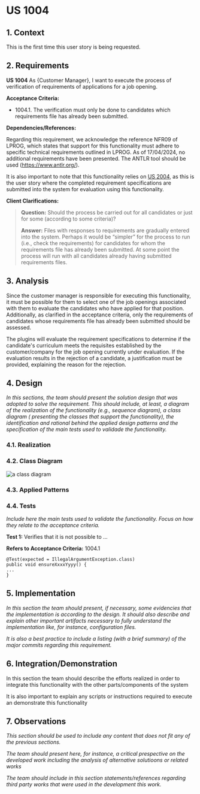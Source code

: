 # US 1004

## 1. Context

This is the first time this user story is being requested.

## 2. Requirements

**US 1004** As {Customer Manager}, I want to execute the process of verification of requirements of applications for a
job opening.

**Acceptance Criteria:**

- 1004.1. The verification must only be done to candidates which requirements file has already been submitted.

**Dependencies/References:**

Regarding this requirement, we acknowledge the reference NFR09 of LPROG, which states that support for this
functionality must adhere to specific technical requirements outlined in LPROG. As of 17/04/2024, no additional
requirements have been presented. The ANTLR tool should be used (https://www.antlr.org/).

It is also important to note that this functionality relies on [US 2004](../us_2004/readme.md), as this is the user
story where the completed
requirement specifications are submitted into the system for evaluation using this functionality.

**Client Clarifications:**

> **Question:** Should the process be carried out for all candidates or just for some (according to some criteria)?
>
> **Answer:** Files with responses to requirements are gradually entered into the system. Perhaps it would be “simpler”
> for the
> process to run (i.e., check the requirements) for candidates for whom the requirements file has already been
> submitted.
> At some point the process will run with all candidates already having submitted requirements files.

## 3. Analysis

Since the customer manager is responsible for executing this functionality, it must be possible for them to select one
of the job openings associated with them to evaluate the candidates who have applied for that position. Additionally, as
clarified in the acceptance criteria, only the requirements of candidates whose requirements file has already been
submitted should be assessed.

The plugins will evaluate the requirement specifications to determine if the candidate's curriculum meets the
requisites established by the customer/company for the job opening currently under evaluation. If the evaluation
results in the rejection of a candidate, a justification must be provided, explaining the reason for the rejection.

## 4. Design

*In this sections, the team should present the solution design that was adopted to solve the requirement. This should
include, at least, a diagram of the realization of the functionality (e.g., sequence diagram), a class diagram (
presenting the classes that support the functionality), the identification and rational behind the applied design
patterns and the specification of the main tests used to validade the functionality.*

### 4.1. Realization

### 4.2. Class Diagram

![a class diagram]()

### 4.3. Applied Patterns

### 4.4. Tests

*Include here the main tests used to validate the functionality. Focus on how they relate to the acceptance criteria.*

**Test 1:** Verifies that it is not possible to ...

**Refers to Acceptance Criteria:** 1004.1

````
@Test(expected = IllegalArgumentException.class)
public void ensureXxxxYyyy() {
...
}
````

## 5. Implementation

*In this section the team should present, if necessary, some evidencies that the implementation is according to the
design. It should also describe and explain other important artifacts necessary to fully understand the implementation
like, for instance, configuration files.*

*It is also a best practice to include a listing (with a brief summary) of the major commits regarding this
requirement.*

## 6. Integration/Demonstration

In this section the team should describe the efforts realized in order to integrate this functionality with the other
parts/components of the system

It is also important to explain any scripts or instructions required to execute an demonstrate this functionality

## 7. Observations

*This section should be used to include any content that does not fit any of the previous sections.*

*The team should present here, for instance, a critical prespective on the developed work including the analysis of
alternative solutioons or related works*

*The team should include in this section statements/references regarding third party works that were used in the
development this work.*
